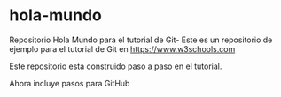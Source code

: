 # hola-mundo

Repositorio Hola Mundo para el tutorial de Git-
Este es un repositorio de ejemplo para el tutorial de Git en <https://www.w3schools.com>

Este repositorio esta construido paso a paso en el tutorial.

Ahora incluye pasos para GitHub
